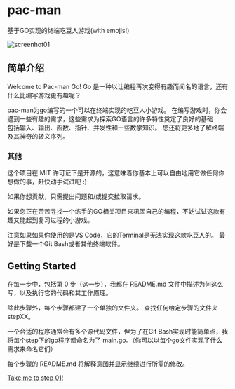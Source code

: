 # pac-man
基于GO实现的终端吃豆人游戏(with emojis!)


![screenhot01](https://user-images.githubusercontent.com/124338898/231733938-4ad17357-7866-482d-8dde-6996226f6c1e.jpg)  

## 简单介绍

Welcome to Pac-man Go! Go 是一种以让编程再次变得有趣而闻名的语言，还有什么比编写游戏更有趣呢？  

pac-man为go编写的一个可以在终端实现的吃豆人小游戏。 在编写游戏时，你会遇到一些有趣的需求，这些需求为探索GO语言的许多特性奠定了良好的基础  
包括输入、输出、函数、指针、并发性和一些数学知识。 您还将更多地了解终端及其神奇的转义序列。  

### 其他
这个项目在 MIT 许可证下是开源的，这意味着你基本上可以自由地用它做任何你想做的事，赶快动手试试吧 :)

如果你想贡献，只需提出问题和/或提交拉取请求。

如果您正在苦苦寻找一个练手的GO相关项目来巩固自己的编程，不妨试试这款有趣又能起到复习过程的小游戏。

注意如果如果你使用的是VS Code，它的Terminal是无法实现这款吃豆人的。 最好是下载一个Git Bash或者其他终端软件。

## Getting Started

在每一步中，包括第 0 步（这一步），我都在 README.md 文件中描述为何这么写，以及执行它的代码和其工作原理。

除此步骤外，每个步骤都建了一个单独的文件夹。 查找任何给定步骤的文件夹stepXX。

一个合适的程序通常会有多个源代码文件，但为了在Git Bash实现时能简单点，我将每个step下的go程序都命名为了 main.go。（你可以以每个go文件实现了什么需求来命名它们）

每个步骤的 README.md 将解释意图并显示继续进行所需的修改。

[Take me to step 01!](pac-man/step01/README.md)





